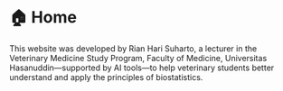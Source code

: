 # 🏠 Home

This website was developed by Rian Hari Suharto, a lecturer in the Veterinary Medicine Study Program, Faculty of Medicine, Universitas Hasanuddin—supported by AI tools—to help veterinary students better understand and apply the principles of biostatistics.